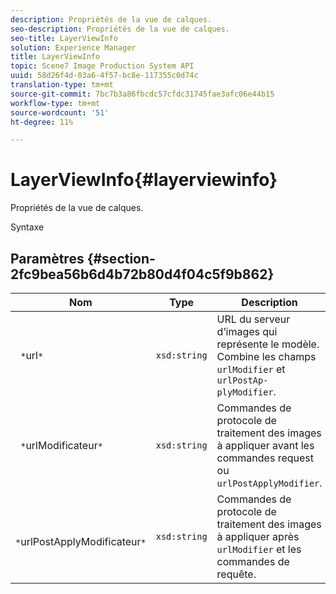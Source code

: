 ```yaml
---
description: Propriétés de la vue de calques.
seo-description: Propriétés de la vue de calques.
seo-title: LayerViewInfo
solution: Experience Manager
title: LayerViewInfo
topic: Scene7 Image Production System API
uuid: 58d26f4d-03a6-4f57-bc8e-117355c0d74c
translation-type: tm+mt
source-git-commit: 7bc7b3a86fbcdc57cfdc31745fae3afc06e44b15
workflow-type: tm+mt
source-wordcount: '51'
ht-degree: 11%

---
```



# LayerViewInfo{#layerviewinfo}

Propriétés de la vue de calques.

Syntaxe

## Paramètres {#section-2fc9bea56b6d4b72b80d4f04c5f9b862}

| Nom | Type | Description |
|---|---|---|
| ` *`url`*` | `xsd:string` | URL du serveur d’images qui représente le modèle. Combine les champs `urlModifier` et `urlPostAp- plyModifier`. |
| ` *`urlModificateur`*` | `xsd:string` | Commandes de protocole de traitement des images à appliquer avant les commandes request ou `urlPostApplyModifier`. |
| ` *`urlPostApplyModificateur`*` | `xsd:string` | Commandes de protocole de traitement des images à appliquer après `urlModifier` et les commandes de requête. |

